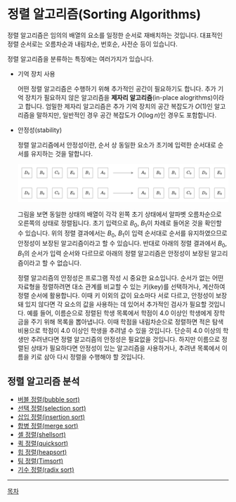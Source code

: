 # 정렬 알고리즘(Sorting Algorithms)

정렬 알고리즘은 임의의 배열의 요소를 일정한 순서로 재배치하는 것입니다. 대표적인 정렬 순서로는 오름차순과 내림차순, 번호순, 사전순 등이 있습니다.

정렬 알고리즘을 분류하는 특징에는 여러가지가 있습니다. 

- 기억 장치 사용

    어떤 정렬 알고리즘은 수행하기 위해 추가적인 공간이 필요하기도 합니다. 추가 기억 장치가 필요하지 않은 알고리즘을 **제자리 알고리즘**(in-place alogrithms)이라고 합니다. 엄밀한 제자리 알고리즘은 추가 기억 장치의 공간 복잡도가 $O(1)$인 알고리즘을 말하지만, 일반적인 경우 공간 복잡도가 $O(\log n)$인 경우도 포함합니다.

- 안정성(stability)

    정렬 알고리즘에서 안정성이란, 순서 상 동일한 요소가 초기에 입력한 순서대로 순서를 유지하는 것을 말합니다. 

    ![정렬 안정성](../media//sorting-stability.png)

    그림을 보면 동일한 상태의 배열이 각각 왼쪽 초기 상태에서 알파벳 오름차순으로 오른쪽의 상태로 정렬됩니다. 초기 입력으로 $B_0$, $B_1$이 차례로 들어온 것을 확인할 수 있습니다. 위의 정렬 결과에서는 $B_0$, $B_1$이 입력 순서대로 순서를 유지하였으므로 안정성이 보장된 알고리즘이라고 할 수 있습니다. 반대로 아래의 정렬 결과에서 $B_0$, $B_1$의 순서가 입력 순서와 다르므로 아래의 정렬 알고리즘은 안정성이 보장된 알고리즘이라고 할 수 없습니다.

    정렬 알고리즘의 안정성은 프로그램 작성 시 중요한 요소입니다. 순서가 없는 어떤 자료형을 정렬하려면 대소 관계를 비교할 수 있는 키(key)를 선택하거나, 계산하여 정렬 순서에 활용합니다. 이때 키 이외의 값이 요소마다 서로 다르고, 안정성이 보장돼 있지 않다면 각 요소의 값을 사용하는 데 있어서 추가적인 검사가 필요할 것입니다. 예를 들어, 이름순으로 정렬된 학생 목록에서 학점이 4.0 이상인 학생에게 장학금을 주기 위해 목록을 뽑아냅니다. 이때 학점을 내림차순으로 정렬하면 적은 탐색 비용으로 학점이 4.0 이상인 학생을 추려낼 수 있을 것입니다. 단순히 4.0 이상의 학생만 추려낸다면 정렬 알고리즘의 안정성은 필요없을 것입니다. 하지만 이름으로 정렬된 상태가 필요하다면 안정성이 있는 알고리즘을 사용하거나, 추려낸 목록에서 이름을 키로 삼아 다시 정렬을 수행해야 할 것입니다.

## 정렬 알고리즘 분석

- [버블 정렬(bubble sort)](./정렬-알고리즘-버블-정렬.md)
- [선택 정렬(selection sort)](./정렬-알고리즘-선택-정렬.md)
- [삽입 정렬(insertion sort)](./정렬-알고리즘-삽입-정렬.md)
- [합병 정렬(merge sort)](./정렬-알고리즘-합병-정렬.md)
- [셸 정렬(shellsort)](./정렬-알고리즘-셸-정렬.md)
- [퀵 정렬(quicksort)](./정렬-알고리즘-퀵-정렬.md)
- [힙 정렬(heapsort)](./정렬-알고리즘-힙-정렬.md)
- [팀 정렬(Timsort)](./정렬-알고리즘-팀-정렬.md)
- [기수 정렬(radix sort)](./정렬-알고리즘-기수-정렬.md)

----

[목차](../readme.md)
